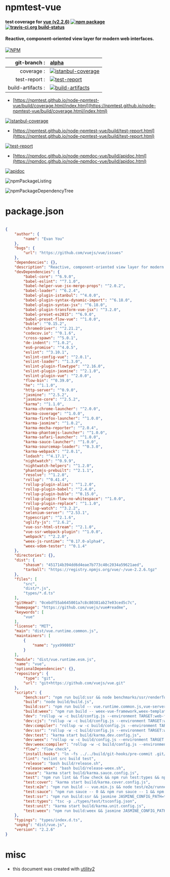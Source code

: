 # npmtest-vue

#### test coverage for  [vue (v2.2.6)](https://github.com/vuejs/vue#readme)  [![npm package](https://img.shields.io/npm/v/npmtest-vue.svg?style=flat-square)](https://www.npmjs.org/package/npmtest-vue) [![travis-ci.org build-status](https://api.travis-ci.org/npmtest/node-npmtest-vue.svg)](https://travis-ci.org/npmtest/node-npmtest-vue)

#### Reactive, component-oriented view layer for modern web interfaces.

[![NPM](https://nodei.co/npm/vue.png?downloads=true&downloadRank=true&stars=true)](https://www.npmjs.com/package/vue)

| git-branch : | [alpha](https://github.com/npmtest/node-npmtest-vue/tree/alpha)|
|--:|:--|
| coverage : | [![istanbul-coverage](https://npmtest.github.io/node-npmtest-vue/build/coverage.badge.svg)](https://npmtest.github.io/node-npmtest-vue/build/coverage.html/index.html)|
| test-report : | [![test-report](https://npmtest.github.io/node-npmtest-vue/build/test-report.badge.svg)](https://npmtest.github.io/node-npmtest-vue/build/test-report.html)|
| build-artifacts : | [![build-artifacts](https://npmtest.github.io/node-npmtest-vue/glyphicons_144_folder_open.png)](https://github.com/npmtest/node-npmtest-vue/tree/gh-pages/build)|

- [https://npmtest.github.io/node-npmtest-vue/build/coverage.html/index.html](https://npmtest.github.io/node-npmtest-vue/build/coverage.html/index.html)

[![istanbul-coverage](https://npmtest.github.io/node-npmtest-vue/build/screenCapture.buildCi.browser.%252Ftmp%252Fbuild%252Fcoverage.lib.html.png)](https://npmtest.github.io/node-npmtest-vue/build/coverage.html/index.html)

- [https://npmtest.github.io/node-npmtest-vue/build/test-report.html](https://npmtest.github.io/node-npmtest-vue/build/test-report.html)

[![test-report](https://npmtest.github.io/node-npmtest-vue/build/screenCapture.buildCi.browser.%252Ftmp%252Fbuild%252Ftest-report.html.png)](https://npmtest.github.io/node-npmtest-vue/build/test-report.html)

- [https://npmdoc.github.io/node-npmdoc-vue/build/apidoc.html](https://npmdoc.github.io/node-npmdoc-vue/build/apidoc.html)

[![apidoc](https://npmdoc.github.io/node-npmdoc-vue/build/screenCapture.buildCi.browser.%252Ftmp%252Fbuild%252Fapidoc.html.png)](https://npmdoc.github.io/node-npmdoc-vue/build/apidoc.html)

![npmPackageListing](https://npmtest.github.io/node-npmtest-vue/build/screenCapture.npmPackageListing.svg)

![npmPackageDependencyTree](https://npmtest.github.io/node-npmtest-vue/build/screenCapture.npmPackageDependencyTree.svg)



# package.json

```json

{
    "author": {
        "name": "Evan You"
    },
    "bugs": {
        "url": "https://github.com/vuejs/vue/issues"
    },
    "dependencies": {},
    "description": "Reactive, component-oriented view layer for modern web interfaces.",
    "devDependencies": {
        "babel-core": "^6.9.0",
        "babel-eslint": "^7.1.0",
        "babel-helper-vue-jsx-merge-props": "^2.0.2",
        "babel-loader": "^6.2.4",
        "babel-plugin-istanbul": "^4.0.0",
        "babel-plugin-syntax-dynamic-import": "^6.18.0",
        "babel-plugin-syntax-jsx": "^6.18.0",
        "babel-plugin-transform-vue-jsx": "^3.2.0",
        "babel-preset-es2015": "^6.9.0",
        "babel-preset-flow-vue": "^1.0.0",
        "buble": "^0.15.2",
        "chromedriver": "^2.21.2",
        "codecov.io": "^0.1.6",
        "cross-spawn": "^5.0.1",
        "de-indent": "^1.0.2",
        "es6-promise": "^4.0.5",
        "eslint": "^3.10.1",
        "eslint-config-vue": "^2.0.1",
        "eslint-loader": "^1.3.0",
        "eslint-plugin-flowtype": "^2.16.0",
        "eslint-plugin-jasmine": "^2.1.0",
        "eslint-plugin-vue": "^2.0.0",
        "flow-bin": "^0.39.0",
        "he": "^1.1.0",
        "http-server": "^0.9.0",
        "jasmine": "^2.5.2",
        "jasmine-core": "^2.5.2",
        "karma": "^1.1.0",
        "karma-chrome-launcher": "^2.0.0",
        "karma-coverage": "^1.0.0",
        "karma-firefox-launcher": "^1.0.0",
        "karma-jasmine": "^1.0.2",
        "karma-mocha-reporter": "^2.0.4",
        "karma-phantomjs-launcher": "^1.0.0",
        "karma-safari-launcher": "^1.0.0",
        "karma-sauce-launcher": "^1.0.0",
        "karma-sourcemap-loader": "^0.3.0",
        "karma-webpack": "^2.0.1",
        "lodash": "^4.17.1",
        "nightwatch": "^0.9.9",
        "nightwatch-helpers": "^1.2.0",
        "phantomjs-prebuilt": "^2.1.1",
        "resolve": "^1.2.0",
        "rollup": "^0.41.4",
        "rollup-plugin-alias": "^1.2.0",
        "rollup-plugin-babel": "^2.4.0",
        "rollup-plugin-buble": "^0.15.0",
        "rollup-plugin-flow-no-whitespace": "^1.0.0",
        "rollup-plugin-replace": "^1.1.0",
        "rollup-watch": "^3.2.2",
        "selenium-server": "^2.53.1",
        "typescript": "^2.1.6",
        "uglify-js": "^2.6.2",
        "vue-ssr-html-stream": "^2.1.0",
        "vue-ssr-webpack-plugin": "^1.0.0",
        "webpack": "^2.2.0",
        "weex-js-runtime": "^0.17.0-alpha4",
        "weex-vdom-tester": "^0.1.4"
    },
    "directories": {},
    "dist": {
        "shasum": "451714b394dd6d4eae7b773c40c2034a59621aed",
        "tarball": "https://registry.npmjs.org/vue/-/vue-2.2.6.tgz"
    },
    "files": [
        "src",
        "dist/*.js",
        "types/*.d.ts"
    ],
    "gitHead": "0cebdf55ab645001a7c8c80381ab27e03ced5c7c",
    "homepage": "https://github.com/vuejs/vue#readme",
    "keywords": [
        "vue"
    ],
    "license": "MIT",
    "main": "dist/vue.runtime.common.js",
    "maintainers": [
        {
            "name": "yyx990803"
        }
    ],
    "module": "dist/vue.runtime.esm.js",
    "name": "vue",
    "optionalDependencies": {},
    "repository": {
        "type": "git",
        "url": "git+https://github.com/vuejs/vue.git"
    },
    "scripts": {
        "bench:ssr": "npm run build:ssr && node benchmarks/ssr/renderToString.js && node benchmarks/ssr/renderToStream.js",
        "build": "node build/build.js",
        "build:ssr": "npm run build -- vue.runtime.common.js,vue-server-renderer",
        "build:weex": "npm run build -- weex-vue-framework,weex-template-compiler",
        "dev": "rollup -w -c build/config.js --environment TARGET:web-full-dev",
        "dev:cjs": "rollup -w -c build/config.js --environment TARGET:web-runtime-cjs",
        "dev:compiler": "rollup -w -c build/config.js --environment TARGET:web-compiler ",
        "dev:ssr": "rollup -w -c build/config.js --environment TARGET:web-server-renderer",
        "dev:test": "karma start build/karma.dev.config.js",
        "dev:weex": "rollup -w -c build/config.js --environment TARGET:weex-framework ",
        "dev:weex:compiler": "rollup -w -c build/config.js --environment TARGET:weex-compiler ",
        "flow": "flow check",
        "install:hooks": "ln -fs ../../build/git-hooks/pre-commit .git/hooks/pre-commit",
        "lint": "eslint src build test",
        "release": "bash build/release.sh",
        "release:weex": "bash build/release-weex.sh",
        "sauce": "karma start build/karma.sauce.config.js",
        "test": "npm run lint && flow check && npm run test:types && npm run test:cover && npm run test:e2e -- --env phantomjs && npm run test:ssr && npm run test:weex",
        "test:cover": "karma start build/karma.cover.config.js",
        "test:e2e": "npm run build -- vue.min.js && node test/e2e/runner.js",
        "test:sauce": "npm run sauce -- 0 && npm run sauce -- 1 && npm run sauce -- 2",
        "test:ssr": "npm run build:ssr && jasmine JASMINE_CONFIG_PATH=test/ssr/jasmine.json",
        "test:types": "tsc -p ./types/test/tsconfig.json",
        "test:unit": "karma start build/karma.unit.config.js",
        "test:weex": "npm run build:weex && jasmine JASMINE_CONFIG_PATH=test/weex/jasmine.json"
    },
    "typings": "types/index.d.ts",
    "unpkg": "dist/vue.js",
    "version": "2.2.6"
}
```



# misc
- this document was created with [utility2](https://github.com/kaizhu256/node-utility2)
